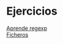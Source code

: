 # Ejercicios

[Aprende regexp](https://regexone.com/lesson/letters_and_digits)  
[Ficheros](https://www.w3resource.com/python-exercises/file/)